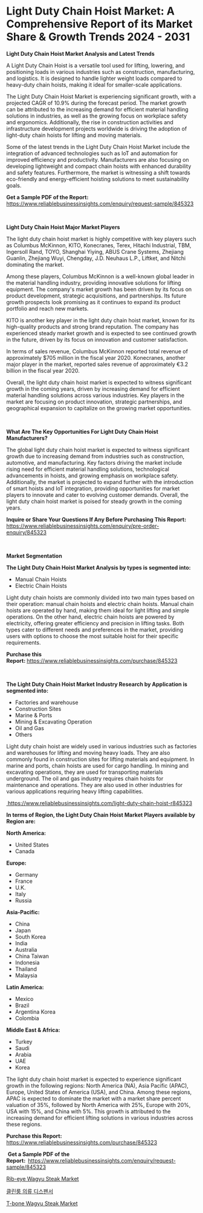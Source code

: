 <p><h1>Light Duty Chain Hoist Market: A Comprehensive Report of its Market Share & Growth Trends 2024 - 2031</h1></p><p><strong>Light Duty Chain Hoist Market Analysis and Latest Trends</strong></p>
<p><p>A Light Duty Chain Hoist is a versatile tool used for lifting, lowering, and positioning loads in various industries such as construction, manufacturing, and logistics. It is designed to handle lighter weight loads compared to heavy-duty chain hoists, making it ideal for smaller-scale applications.</p><p>The Light Duty Chain Hoist Market is experiencing significant growth, with a projected CAGR of 10.9% during the forecast period. The market growth can be attributed to the increasing demand for efficient material handling solutions in industries, as well as the growing focus on workplace safety and ergonomics. Additionally, the rise in construction activities and infrastructure development projects worldwide is driving the adoption of light-duty chain hoists for lifting and moving materials.</p><p>Some of the latest trends in the Light Duty Chain Hoist Market include the integration of advanced technologies such as IoT and automation for improved efficiency and productivity. Manufacturers are also focusing on developing lightweight and compact chain hoists with enhanced durability and safety features. Furthermore, the market is witnessing a shift towards eco-friendly and energy-efficient hoisting solutions to meet sustainability goals.</p></p>
<p><strong>Get a Sample PDF of the Report:&nbsp;</strong> <a href="https://www.reliablebusinessinsights.com/enquiry/request-sample/845323">https://www.reliablebusinessinsights.com/enquiry/request-sample/845323</a></p>
<p>&nbsp;</p>
<p><strong>Light Duty Chain Hoist Major Market Players</strong></p>
<p><p>The light duty chain hoist market is highly competitive with key players such as Columbus McKinnon, KITO, Konecranes, Terex, Hitachi Industrial, TBM, Ingersoll Rand, TOYO, Shanghai Yiying, ABUS Crane Systems, Zhejiang Guanlin, Zhejiang Wuyi, Chengday, J.D. Neuhaus L.P., Liftket, and Nitchi dominating the market.</p><p>Among these players, Columbus McKinnon is a well-known global leader in the material handling industry, providing innovative solutions for lifting equipment. The company's market growth has been driven by its focus on product development, strategic acquisitions, and partnerships. Its future growth prospects look promising as it continues to expand its product portfolio and reach new markets.</p><p>KITO is another key player in the light duty chain hoist market, known for its high-quality products and strong brand reputation. The company has experienced steady market growth and is expected to see continued growth in the future, driven by its focus on innovation and customer satisfaction.</p><p>In terms of sales revenue, Columbus McKinnon reported total revenue of approximately $705 million in the fiscal year 2020. Konecranes, another major player in the market, reported sales revenue of approximately €3.2 billion in the fiscal year 2020.</p><p>Overall, the light duty chain hoist market is expected to witness significant growth in the coming years, driven by increasing demand for efficient material handling solutions across various industries. Key players in the market are focusing on product innovation, strategic partnerships, and geographical expansion to capitalize on the growing market opportunities.</p></p>
<p>&nbsp;</p>
<p><strong>What Are The Key Opportunities For Light Duty Chain Hoist Manufacturers?</strong></p>
<p><p>The global light duty chain hoist market is expected to witness significant growth due to increasing demand from industries such as construction, automotive, and manufacturing. Key factors driving the market include rising need for efficient material handling solutions, technological advancements in hoists, and growing emphasis on workplace safety. Additionally, the market is projected to expand further with the introduction of smart hoists and IoT integration, providing opportunities for market players to innovate and cater to evolving customer demands. Overall, the light duty chain hoist market is poised for steady growth in the coming years.</p></p>
<p><strong>Inquire or Share Your Questions If Any Before Purchasing This Report:</strong> <a href="https://www.reliablebusinessinsights.com/enquiry/pre-order-enquiry/845323">https://www.reliablebusinessinsights.com/enquiry/pre-order-enquiry/845323</a></p>
<p>&nbsp;</p>
<p><strong>Market Segmentation</strong></p>
<p><strong>The Light Duty Chain Hoist Market Analysis by types is segmented into:</strong></p>
<p><ul><li>Manual Chain Hoists</li><li>Electric Chain Hoists</li></ul></p>
<p><p>Light duty chain hoists are commonly divided into two main types based on their operation: manual chain hoists and electric chain hoists. Manual chain hoists are operated by hand, making them ideal for light lifting and simple operations. On the other hand, electric chain hoists are powered by electricity, offering greater efficiency and precision in lifting tasks. Both types cater to different needs and preferences in the market, providing users with options to choose the most suitable hoist for their specific requirements.</p></p>
<p><strong>Purchase this Report:&nbsp;</strong><a href="https://www.reliablebusinessinsights.com/purchase/845323">https://www.reliablebusinessinsights.com/purchase/845323</a></p>
<p>&nbsp;</p>
<p><strong>The Light Duty Chain Hoist Market Industry Research by Application is segmented into:</strong></p>
<p><ul><li>Factories and warehouse</li><li>Construction Sites</li><li>Marine & Ports</li><li>Mining & Excavating Operation</li><li>Oil and Gas</li><li>Others</li></ul></p>
<p><p>Light duty chain hoist are widely used in various industries such as factories and warehouses for lifting and moving heavy loads. They are also commonly found in construction sites for lifting materials and equipment. In marine and ports, chain hoists are used for cargo handling. In mining and excavating operations, they are used for transporting materials underground. The oil and gas industry requires chain hoists for maintenance and operations. They are also used in other industries for various applications requiring heavy lifting capabilities.</p></p>
<p><a href="https://www.reliablebusinessinsights.com/light-duty-chain-hoist-r845323">&nbsp;https://www.reliablebusinessinsights.com/light-duty-chain-hoist-r845323</a></p>
<p><strong>In terms of Region, the Light Duty Chain Hoist Market Players available by Region are:</strong></p>
<p>
    <p> <strong> North America: </strong>
        <ul>
            <li>United States</li>
            <li>Canada</li>
        </ul>
        </p> 
    <p> <strong> Europe: </strong>
        <ul>
            <li>Germany</li>
            <li>France</li>
            <li>U.K.</li>
            <li>Italy</li>
            <li>Russia</li>
        </ul>
        </p> 
    <p> <strong> Asia-Pacific: </strong>
        <ul>
            <li>China</li>
            <li>Japan</li>
            <li>South Korea</li>
            <li>India</li>
            <li>Australia</li>
            <li>China Taiwan</li>
            <li>Indonesia</li>
            <li>Thailand</li>
            <li>Malaysia</li>
        </ul>
        </p> 
    <p> <strong> Latin America: </strong>
        <ul>
            <li>Mexico</li>
            <li>Brazil</li>
            <li>Argentina Korea</li>
            <li>Colombia</li>
        </ul>
        </p> 
    <p> <strong> Middle East & Africa: </strong>
        <ul>
            <li>Turkey</li>
            <li>Saudi</li>
            <li>Arabia</li>
            <li>UAE</li>
            <li>Korea</li>
        </ul>
    </p>
    </p>
<p><p>The light duty chain hoist market is expected to experience significant growth in the following regions: North America (NA), Asia Pacific (APAC), Europe, United States of America (USA), and China. Among these regions, APAC is expected to dominate the market with a market share percent valuation of 35%, followed by North America with 25%, Europe with 20%, USA with 15%, and China with 5%. This growth is attributed to the increasing demand for efficient lifting solutions in various industries across these regions.</p></p>
<p><strong>Purchase this Report: </strong><a href="https://www.reliablebusinessinsights.com/purchase/845323">https://www.reliablebusinessinsights.com/purchase/845323</a></p>
<p>&nbsp;<strong>Get a Sample PDF of the Report:&nbsp;&nbsp;</strong><a href="https://www.reliablebusinessinsights.com/enquiry/request-sample/845323">https://www.reliablebusinessinsights.com/enquiry/request-sample/845323</a></p>
<p><strong></strong></p>
<p><p><a href="https://github.com/ockatxef85/Market-Research-Report-List-1/blob/main/rib-eye-wagyu-steak-market.md">Rib-eye Wagyu Steak Market</a></p><p><a href="https://github.com/DavidCarter19662022/Market-Research-Report-List-1/blob/main/4483714165190.md">클린룸 의류 디스펜서</a></p><p><a href="https://github.com/khlifeservices/Market-Research-Report-List-1/blob/main/t-bone-wagyu-steak-market.md">T-bone Wagyu Steak Market</a></p></p>